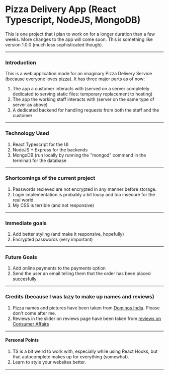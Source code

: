# Pizza Delivery App (React Typescript, NodeJS, MongoDB)

This is one project that i plan to work on for a longer duration than a few weeks. More changes to the app will come soon.
This is something like version 1.0.0 (much less sophisticated though).

---

### Introduction

This is a web application made for an imaginary Pizza Delivery Service (because everyone loves pizza).
It has three major parts as of now:
1. The app a customer interacts with (served on a server completely dedicated to serving static files: temporary replacement to hosting)
2. The app the working staff interacts with (server on the same type of server as above)
3. A dedicated backend for handling requests from both the staff and the customer

---

### Technology Used
1. React Typescript for the UI
2. NodeJS + Express for the backends
3. MongoDB (run locally by running the "mongod" command in the terminal) for the database

---

### Shortcomings of the current project
1. Passwords recieved are not encrypted in any manner before storage.
2. Login implementation is probably a bit lousy and too insecure for the real world.
3. My CSS is terrible (and not responsive)

---

### Immediate goals   
1. Add better styling (and make it responsive, hopefully)
2. Encrypted passwords (very important)

---

### Future Goals
1. Add online payments to the payments option
2. Send the user an email telling them that the order has been placed succesfully

---

### Credits (because I was lazy to make up names and reviews)
1. Pizza names and pictures have been taken from [Dominos India](https://www.dominos.co.in/). Please don't come after me.
2. Reviews in the slider on reviews page have been taken from [reviews on Consumer Affairs](https://www.consumeraffairs.com/food/dominos.html)

---

#### Personal Points
1. TS is a bit weird to work with, especially while using React Hooks, but that autocomplete makes up for everything (somewhat).
2. Learn to style your websites better.

---

